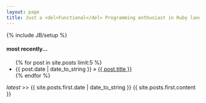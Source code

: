 ```yaml
---
layout: page
title: Just a <del>Functional</del> Programming enthusiast in Ruby land
---
```

{% include JB/setup %}

<article class="recent">
  <h4> most recently... </h4>
  <ul class="posts">
    {% for post in site.posts limit:5 %}
      <li><span>{{ post.date | date_to_string }}</span> &raquo; <a href="{{ BASE_PATH }}{{ post.url }}">{{ post.title }}</a></li>
    {% endfor %}
  </ul>
</article>

<article>
    <em> latest </em> >> {{ site.posts.first.date | date_to_string }}
    {{ site.posts.first.content }}
</article>
